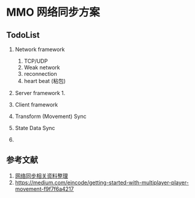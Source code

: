# MMO 网络同步方案

## TodoList
1. Network framework
   1. TCP/UDP
   2. Weak network
   3. reconnection
   4. heart beat (粘包)
2. Server framework
   1. 
3. Client framework
   
4. Transform (Movement) Sync
   
5. State Data Sync
   
6. 

## 参考文献
1. [网络同步相关资料整理](https://www.zhihu.com/people/wei-wu-wu-wu-78/posts)
2. https://medium.com/eincode/getting-started-with-multiplayer-player-movement-f9f7f6a4217
